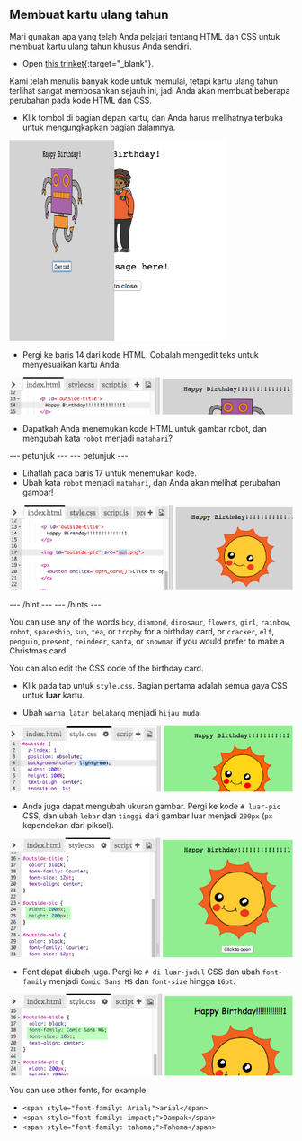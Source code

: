 ## Membuat kartu ulang tahun

Mari gunakan apa yang telah Anda pelajari tentang HTML dan CSS untuk membuat kartu ulang tahun khusus Anda sendiri.

+ Open [this trinket](https://trinket.io/html/b33e4f4ca8){:target="_blank"}.

Kami telah menulis banyak kode untuk memulai, tetapi kartu ulang tahun terlihat sangat membosankan sejauh ini, jadi Anda akan membuat beberapa perubahan pada kode HTML dan CSS.

+ Klik tombol di bagian depan kartu, dan Anda harus melihatnya terbuka untuk mengungkapkan bagian dalamnya.

![tangkapan layar](images/birthday-click.png)

+ Pergi ke baris 14 dari kode HTML. Cobalah mengedit teks untuk menyesuaikan kartu Anda.

![tangkapan layar](images/birthday-card-html.png)

+ Dapatkah Anda menemukan kode HTML untuk gambar robot, dan mengubah kata `robot` menjadi `matahari`?

\--- petunjuk \--- \--- petunjuk \---

+ Lihatlah pada baris 17 untuk menemukan kode.
+ Ubah kata `robot` menjadi `matahari`, dan Anda akan melihat perubahan gambar!

![screenshot](images/birthday-card-sun.png)

\--- /hint \--- \--- /hints \---

You can use any of the words `boy`, `diamond`, `dinosaur`, `flowers`, `girl`, `rainbow`, `robot`, `spaceship`, `sun`, `tea`, or `trophy` for a birthday card, or `cracker`, `elf`, `penguin`, `present`, `reindeer`, `santa`, or `snowman` if you would prefer to make a Christmas card.

You can also edit the CSS code of the birthday card.

+ Klik pada tab untuk `style.css`. Bagian pertama adalah semua gaya CSS untuk **luar** kartu.

+ Ubah `warna latar belakang` menjadi `hijau muda`.

![tangkapan layar](images/birthday-card-outside.png)

+ Anda juga dapat mengubah ukuran gambar. Pergi ke kode `# luar-pic` CSS, dan ubah `lebar` dan `tinggi` dari gambar luar menjadi `200px` (`px` kependekan dari piksel).

![tangkapan layar](images/birthday-card-size.png)

+ Font dapat diubah juga. Pergi ke `# di luar-judul` CSS dan ubah `font-family` menjadi `Comic Sans MS` dan `font-size` hingga `16pt`.

![screenshot](images/birthday-card-font.png)

You can use other fonts, for example:

+ `<span style="font-family: Arial;">arial</span>`
+ `<span style="font-family: impact;">Dampak</span>`
+ `<span style="font-family: tahoma;">Tahoma</span>`